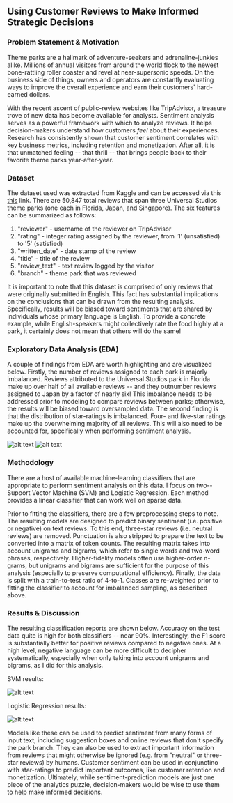 ## Using Customer Reviews to Make Informed Strategic Decisions

### Problem Statement & Motivation

Theme parks are a hallmark of adventure-seekers and adrenaline-junkies alike. Millions of annual visitors from around the world flock to the newest bone-rattling roller coaster and revel at near-supersonic speeds. On the business side of things, owners and operators are constantly evaluating ways to improve the overall experience and earn their customers' hard-earned dollars. 

With the recent ascent of public-review websites like TripAdvisor, a treasure trove of new data has become available for analysts. Sentiment analysis serves as a powerful framework with which to analyze reviews. It helps decision-makers understand how customers *feel* about their experiences. Research has consistently shown that customer sentiment correlates with key business metrics, including retention and monetization. After all, it is that unmatched feeling -- that thrill -- that brings people back to their favorite theme parks year-after-year.

### Dataset

The dataset used was extracted from Kaggle and can be accessed via this [this](https://www.kaggle.com/dwiknrd/reviewuniversalstudio) link. There are 50,847 total reviews that span three Universal Studios theme parks (one each in Florida, Japan, and Singapore). The six features can be summarized as follows:

1.  "reviewer" - username of the reviewer on TripAdvisor
2.  "rating" - integer rating assigned by the reviewer, from '1' (unsatisfied) to '5' (satisfied)
3.  "written_date" - date stamp of the review
4.  "title" - title of the review
5.  "review_text" - text review logged by the visitor
6.  "branch" - theme park that was reviewed

It is important to note that this dataset is comprised of only reviews that were originally submitted in English. This fact has substantial implications on the conclusions that can be drawn from the resulting analysis. Specifically, results will be biased toward sentiments that are shared by individuals whose primary language is English. To provide a concrete example, while English-speakers might collectively rate the food highly at a park, it certainly does not mean that others will do the same!

### Exploratory Data Analysis (EDA)

A couple of findings from EDA are worth highlighting and are visualized below. Firstly, the number of reviews assigned to each park is majorly imbalanced. Reviews attributed to the Universal Studios park in Florida make up over half of all available reviews -- and they outnumber reviews assigned to Japan by a factor of nearly six! This imbalance needs to be addressed prior to modeling to compare reviews between parks; otherwise, the results will be biased toward oversampled data. The second finding is that the distribution of star-ratings is imbalanced. Four- and five-star ratings make up the overwhelming majority of all reviews. This will also need to be accounted for, specifically when performing sentiment analysis.

![alt text](https://github.com/agushansky/sentiment_analysis/blob/main/images/rating_dist.png?raw=true)
![alt text](https://github.com/agushansky/sentiment_analysis/blob/main/images/park_dist.png?raw=true)

### Methodology

There are a host of available machine-learning classifiers that are appropriate to perform sentiment analysis on this data. I focus on two-- Support Vector Machine (SVM) and Logistic Regression. Each method provides a linear classifier that can work well on sparse data.

Prior to fitting the classifiers, there are a few preprocessing steps to note. The resulting models are designed to predict binary sentiment (i.e. positive or negative) on text reviews. To this end, three-star reviews (i.e. neutral reviews) are removed. Punctuation is also stripped to prepare the text to be converted into a matrix of token counts. The resulting matrix takes into account unigrams and bigrams, which refer to single words and two-word phrases, respectively. Higher-fidelity models often use higher-order n-grams, but unigrams and bigrams are sufficient for the purpose of this analysis (especially to preserve computational efficiency). Finally, the data is split with a train-to-test ratio of 4-to-1. Classes are re-weighted prior to fitting the classifier to account for imbalanced sampling, as described above. 

### Results & Discussion

The resulting classification reports are shown below. Accuracy on the test data quite is high for both classifiers -- near 90%. Interestingly, the F1 score is substantially better for positive reviews compared to negative ones. At a high level, negative language can be more difficult to decipher systematically, especially when only taking into account unigrams and bigrams, as I did for this analysis.

SVM results:  

![alt text](https://github.com/agushansky/sentiment_analysis/blob/main/images/svm_results.jpg?raw=true)

Logistic Regression results:  

![alt text](https://github.com/agushansky/sentiment_analysis/blob/main/images/logistic_reg_results.jpg?raw=true)

Models like these can be used to predict sentiment from many forms of input text, including suggestion boxes and online reviews that don't specify the park branch. They can also be used to extract important information from reviews that might otherwise be ignored (e.g. from "neutral" or three-star reviews) by humans. Customer sentiment can be used in conjunctino with star-ratings to predict important outcomes, like customer retention and monetization. Ultimately, while sentiment-prediction models are just one piece of the analytics puzzle, decision-makers would be wise to use them to help make informed decisions.
